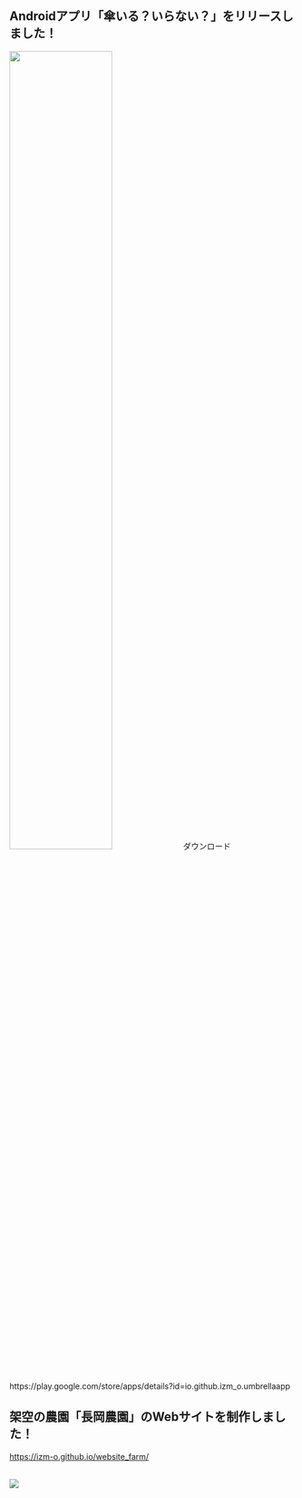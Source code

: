 ## Androidアプリ「傘いる？いらない？」をリリースしました！
<img src="https://user-images.githubusercontent.com/115522917/203840479-88293bc7-c54f-43b4-9b9d-8bcab9bb92f0.jpg" width="60%">
ダウンロード https://play.google.com/store/apps/details?id=io.github.izm_o.umbrellaapp

## 架空の農園「長岡農園」のWebサイトを制作しました！
https://izm-o.github.io/website_farm/

<br>
<img src="https://github-readme-stats.vercel.app/api/top-langs/?username=izm-o">
<!--
**izm-o/izm-o** is a ✨ _special_ ✨ repository because its `README.md` (this file) appears on your GitHub profile.

Here are some ideas to get you started:

- 🔭 I’m currently working on ...
- 🌱 I’m currently learning ...
- 👯 I’m looking to collaborate on ...
- 🤔 I’m looking for help with ...
- 💬 Ask me about ...
- 📫 How to reach me: ...
- 😄 Pronouns: ...
- ⚡ Fun fact: ...

<img src="https://github-readme-stats.vercel.app/api?username=izm-o&count_private=true&show_icons=true" />

-->
